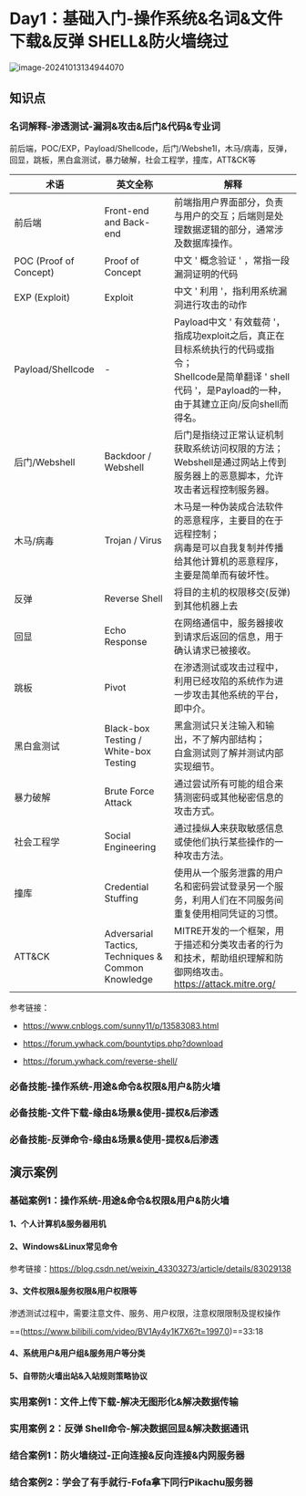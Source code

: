 # Day1：基础入门-操作系统&名词&文件下载&反弹 SHELL&防火墙绕过

![image-20241013134944070](https://img.yatjay.top/md/202410131349165.png)

## 知识点

### 名词解释-渗透测试-漏洞&攻击&后门&代码&专业词

前后端，POC/EXP，Payload/Shellcode，后门/Webshe1l，木马/病毒，反弹，回显，跳板，黑白盒测试，暴力破解，社会工程学，撞库，ATT&CK等

| 术语                   | 英文全称                                           | 解释                                                         |
| ---------------------- | -------------------------------------------------- | ------------------------------------------------------------ |
| 前后端                 | Front-end and Back-end                             | 前端指用户界面部分，负责与用户的交互；后端则是处理数据逻辑的部分，通常涉及数据库操作。 |
| POC (Proof of Concept) | Proof of Concept                                   | 中文 ' 概念验证 ' ，常指一段漏洞证明的代码                   |
| EXP (Exploit)          | Exploit                                            | 中文 ' 利用 '，指利用系统漏洞进行攻击的动作                  |
| Payload/Shellcode      | -                                                  | Payload中文 ' 有效载荷 '，指成功exploit之后，真正在目标系统执行的代码或指令；<br>Shellcode是简单翻译 ' shell代码 '，是Payload的一种，由于其建立正向/反向shell而得名。 |
| 后门/Webshell          | Backdoor / Webshell                                | 后门是指绕过正常认证机制获取系统访问权限的方法；<br/>Webshell是通过网站上传到服务器上的恶意脚本，允许攻击者远程控制服务器。 |
| 木马/病毒              | Trojan / Virus                                     | 木马是一种伪装成合法软件的恶意程序，主要目的在于远程控制；<br/>病毒是可以自我复制并传播给其他计算机的恶意程序，主要是简单而有破坏性。 |
| 反弹                   | Reverse Shell                                      | 将目的主机的权限移交(反弹)到其他机器上去                     |
| 回显                   | Echo Response                                      | 在网络通信中，服务器接收到请求后返回的信息，用于确认请求已被接收。 |
| 跳板                   | Pivot                                              | 在渗透测试或攻击过程中，利用已经攻陷的系统作为进一步攻击其他系统的平台，即中介。 |
| 黑白盒测试             | Black-box Testing / White-box Testing              | 黑盒测试只关注输入和输出，不了解内部结构；<br/>白盒测试则了解并测试内部实现细节。 |
| 暴力破解               | Brute Force Attack                                 | 通过尝试所有可能的组合来猜测密码或其他秘密信息的攻击方式。   |
| 社会工程学             | Social Engineering                                 | 通过操纵**人**来获取敏感信息或使他们执行某些操作的一种攻击方法。 |
| 撞库                   | Credential Stuffing                                | 使用从一个服务泄露的用户名和密码尝试登录另一个服务，利用人们在不同服务间重复使用相同凭证的习惯。 |
| ATT&CK                 | Adversarial Tactics, Techniques & Common Knowledge | MITRE开发的一个框架，用于描述和分类攻击者的行为和技术，帮助组织理解和防御网络攻击。<br/>https://attack.mitre.org/ |

参考链接：

- https://www.cnblogs.com/sunny11/p/13583083.html

- https://forum.ywhack.com/bountytips.php?download

- https://forum.ywhack.com/reverse-shell/





### 必备技能-操作系统-用途&命令&权限&用户&防火墙



### 必备技能-文件下载-缘由&场景&使用-提权&后渗透



### 必备技能-反弹命令-缘由&场景&使用-提权&后渗透







## 演示案例

### 基础案例1：操作系统-用途&命令&权限&用户&防火墙

#### 1、个人计算机&服务器用机

#### 2、Windows&Linux常见命令

参考链接：https://blog.csdn.net/weixin_43303273/article/details/83029138

#### 3、文件权限&服务权限&用户权限等

渗透测试过程中，需要注意文件、服务、用户权限，注意权限限制及提权操作

==(https://www.bilibili.com/video/BV1Ay4y1K7X6?t=1997.0)==33:18

#### 4、系统用户&用户组&服务用户等分类

#### 5、自带防火墙出站&入站规则策略协议

### 实用案例1：文件上传下载-解决无图形化&解决数据传输



### 实用案例 2：反弹 Shell命令-解决数据回显&解决数据通讯



### 结合案例1：防火墙绕过-正向连接&反向连接&内网服务器



### 结合案例2：学会了有手就行-Fofa拿下同行Pikachu服务器

